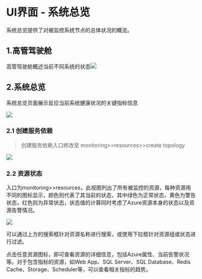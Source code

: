 # **UI界面 - 系统总览**

系统总览提供了对被监控系统节点的总体状况的概览。

## 1.**高管驾驶舱**

高管驾驶舱概述当前不同系统的状态![](/part4/images/p4_2.png)

## 2.**系统总览**
系统总览页面展示反应当前系统健康状况的关键指标信息

![](/part4/images/summary_service.png)


### 2.1 创建服务依赖
> 创建服务依赖入口修改至 monitoring>>resources>>create topology

![](/part4/images/service_dep.png)

### 2.2 资源状态

入口为monitoring>>resources，此视图列出了所有被监控的资源，每种资源用不同的图标显示，颜色则代表了其当前的状态，其中绿色为正常状态，黄色为警告状态，红色则为异常状态，状态值的计算同时考虑了Azure资源本身的状态以及资源告警情况。

![](/part4/images/host_topology.png)

可以通过上方的搜索框针对资源名称进行搜索，或使用下拉框针对资源组或状态进行过滤。

点击任意资源图标，即可查看资源的详细信息，包括Azure属性、当前告警状况等。对于包含指标的资源，如Web App、SQL Server、SQL Database、Redis Cache、Storage、Scheduler等，可以查看相关指标的趋势。

![]()

